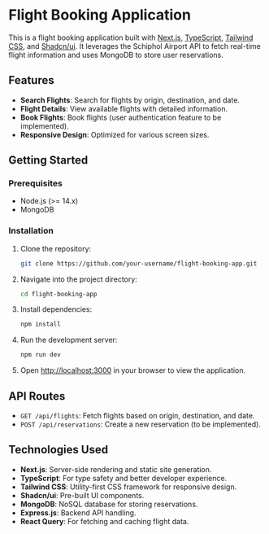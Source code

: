 # Flight Booking Application

This is a flight booking application built with [Next.js](https://nextjs.org/), [TypeScript](https://www.typescriptlang.org/), [Tailwind CSS](https://tailwindcss.com/), and [Shadcn/ui](https://shadcn.dev/). It leverages the Schiphol Airport API to fetch real-time flight information and uses MongoDB to store user reservations.

## Features

- **Search Flights**: Search for flights by origin, destination, and date.
- **Flight Details**: View available flights with detailed information.
- **Book Flights**: Book flights (user authentication feature to be implemented).
- **Responsive Design**: Optimized for various screen sizes.

## Getting Started

### Prerequisites

- Node.js (>= 14.x)
- MongoDB

### Installation

1. Clone the repository:

   ```bash
   git clone https://github.com/your-username/flight-booking-app.git
   ```

2. Navigate into the project directory:

   ```bash
   cd flight-booking-app
   ```

3. Install dependencies:

   ```bash
   npm install
   ```

4. Run the development server:

   ```bash
   npm run dev
   ```

5. Open [http://localhost:3000](http://localhost:3000) in your browser to view the application.

## API Routes

- `GET /api/flights`: Fetch flights based on origin, destination, and date.
- `POST /api/reservations`: Create a new reservation (to be implemented).

## Technologies Used

- **Next.js**: Server-side rendering and static site generation.
- **TypeScript**: For type safety and better developer experience.
- **Tailwind CSS**: Utility-first CSS framework for responsive design.
- **Shadcn/ui**: Pre-built UI components.
- **MongoDB**: NoSQL database for storing reservations.
- **Express.js**: Backend API handling.
- **React Query**: For fetching and caching flight data.
